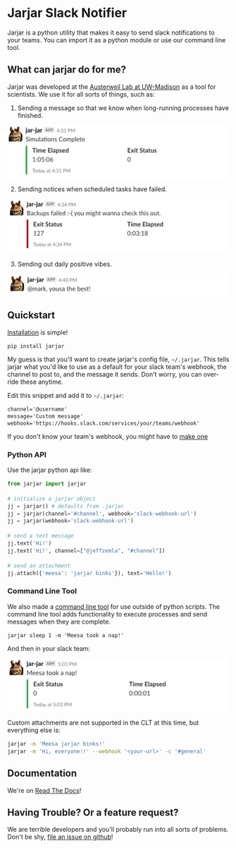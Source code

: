 # Jarjar Slack Notifier

Jarjar is a python utility that makes it easy to send slack notifications to your teams. You can import it as a python module or use our command line tool.

## What can jarjar do for me?

Jarjar was developed at the [Austerweil Lab at UW-Madison](http://alab.psych.wisc.edu/) as a tool for scientists. We use it for all sorts of things, such as:

1. Sending a message so that we know when long-running processes have finished.

![](docs/img/simulations-complete.png)

2. Sending notices when scheduled tasks have failed.

![](docs/img/backups-failed.png)

3. Sending out daily positive vibes.

![](docs/img/positive-vibes.png)

## Quickstart

[Installation](docs/install.md) is simple!

```shell
pip install jarjar
```

My guess is that you'll want to create jarjar's config file, `~/.jarjar`. This tells jarjar what you'd like to use as a default for your slack team's webhook, the channel to post to, and the message it sends. Don't worry, you can over-ride these anytime.

Edit this snippet and add it to `~/.jarjar`:

```shell
channel='@username'
message='Custom message'
webhook='https://hooks.slack.com/services/your/teams/webhook'
```

If you don't know your team's webhook, you might have to [make one](https://api.slack.com/incoming-webhooks)

### Python API

Use the jarjar python api like:

```python
from jarjar import jarjar

# initialize a jarjar object
jj = jarjar() # defaults from .jarjar
jj = jarjar(channel='#channel', webhook='slack-webhook-url')
jj = jarjar(webhook='slack-webhook-url')

# send a text message
jj.text('Hi!')
jj.text('Hi!', channel=["@jeffzemla", "#channel"])

# send an attachment
jj.attach({'meesa': 'jarjar binks'}), text='Hello!')
```

### Command Line Tool

We also made a [command line tool](docs/clt.md) for use outside of python scripts. The command line tool adds functionality to execute processes and send messages when they are complete.

```shell
jarjar sleep 1 -m 'Meesa took a nap!'
```

And then in your slack team:

![](docs/img/nap.png)

Custom attachments are not supported in the CLT at this time, but everything else is:

```sh
jarjar -m 'Meesa jarjar binks!'
jarjar -m 'Hi, everyone!!' --webhook '<your-url>' -c '#general'
```

## Documentation

We're on [Read The Docs](http://jarjar.readthedocs.io/en/latest/)!

## Having Trouble? Or a feature request?

We are terrible developers and you'll probably run into all sorts of problems. Don't be shy, [file an issue on github](https://github.com/AusterweilLab/jarjar/issues/new)!
